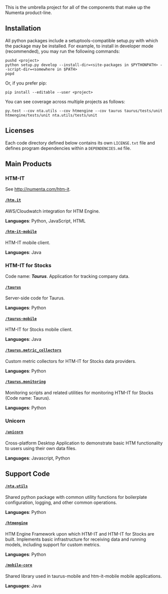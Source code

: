This is the umbrella project for all of the components that make up the
Numenta product-line.


## Installation

All python packages include a setuptools-compatible
setup.py with which the package may be installed.  For example, to install
in developer mode (recommended), you may run the following commands:

    pushd <project>
    python setup.py develop --install-dir=<site-packages in $PYTHONPATH> --script-dir=<somewhere in $PATH>
    popd

Or, if you prefer pip:

    pip install --editable --user <project>

You can see coverage across multiple projects as follows:

    py.test --cov nta.utils --cov htmengine --cov taurus taurus/tests/unit htmengine/tests/unit nta.utils/tests/unit


## Licenses

Each code directory defined below contains its own `LICENSE.txt` file and
defines program dependencies within a `DEPENDENCIES.md` file.


## Main Products


### HTM-IT

See http://numenta.com/htm-it.

#### [`/htm.it`](htm.it)

AWS/Cloudwatch integration for HTM Engine.

**Languages**: Python, JavaScript, HTML

#### [`/htm-it-mobile`](htm-it-mobile)

HTM-IT mobile client.

**Languages**: Java


### HTM-IT for Stocks

Code name: _**Taurus**_. Application for tracking company data.

#### [`/taurus`](taurus)

Server-side code for Taurus.

**Languages**: Python

#### [`/taurus-mobile`](taurus-mobile)

HTM-IT for Stocks mobile client.

**Languages**: Java

#### [`/taurus.metric_collectors`](taurus.metric_collectors)

Custom metric collectors for HTM-IT for Stocks data providers.

**Languages**: Python

#### [`/taurus.monitoring`](taurus.monitoring)

Monitoring scripts and related utilities for monitoring HTM-IT for Stocks
(Code name: Taurus).

**Languages**: Python


### Unicorn

#### [`/unicorn`](unicorn)

Cross-platform Desktop Application to demonstrate basic HTM functionality
to users using their own data files.

**Languages**: Javascript, Python



## Support Code


#### [`/nta.utils`](nta.utils)

Shared python package with common utility functions for boilerplate
configuration, logging, and other common operations.

**Languages**: Python

#### [`/htmengine`](htmengine)

HTM Engine Framework upon which HTM-IT and HTM-IT for Stocks are built.
Implements basic infrastructure for receiving data and running models, including
support for custom metrics.

**Languages**: Python

#### [`/mobile-core`](mobile-core)

Shared library used in taurus-mobile and htm-it-mobile mobile applications.

**Languages**: Java

